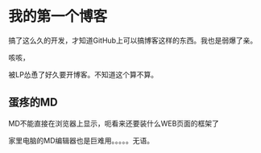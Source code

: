 # 我的第一个博客

搞了这么久的开发，才知道GitHub上可以搞博客这样的东西。我也是弱爆了亲。

咳咳，

被LP怂恿了好久要开博客。不知道这个算不算。


## 蛋疼的MD
MD不能直接在浏览器上显示，呃看来还要装什么WEB页面的框架了

家里电脑的MD编辑器也是巨难用。。。。。无语。